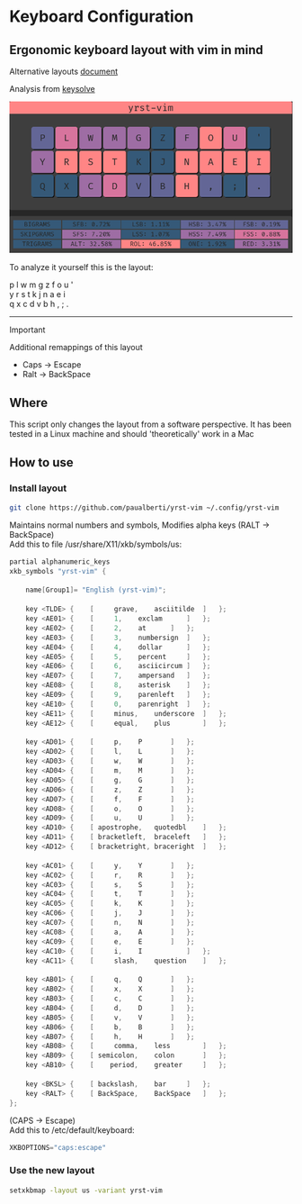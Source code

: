 # Keyboard Configuration

## Ergonomic keyboard layout with vim in mind

Alternative layouts [document](https://docs.google.com/document/d/1Ic-h8UxGe5-Q0bPuYNgE3NoWiI8ekeadvSQ5YysrwII/edit?tab=t.0)

Analysis from [keysolve](https://clemenpine.github.io/keysolve-web/)

![Keysolve analysis](yrst-analysis.png)

To analyze it yourself this is the layout:

p l w m g z f o u '<br>
y r s t k j n a e i<br>
q x c d v b h , ; .<br>

***

> [!Important]
>
> Additional remappings of this layout
>
> * Caps -> Escape
> * Ralt -> BackSpace

## Where

This script only changes the layout from a software perspective. It has been tested in a Linux machine and should 'theoretically' work in a Mac

## How to use

### Install layout

```Bash
git clone https://github.com/paualberti/yrst-vim ~/.config/yrst-vim
```

Maintains normal numbers and symbols, Modifies alpha keys (RALT -> BackSpace)<br>
Add this to file /usr/share/X11/xkb/symbols/us:

```C
partial alphanumeric_keys
xkb_symbols "yrst-vim" {

    name[Group1]= "English (yrst-vim)";

    key <TLDE> {	[     grave,	asciitilde	]	};
    key <AE01> {	[	  1,	exclam 		]	};
    key <AE02> {	[	  2,	at		]	};
    key <AE03> {	[	  3,	numbersign	]	};
    key <AE04> {	[	  4,	dollar		]	};
    key <AE05> {	[	  5,	percent		]	};
    key <AE06> {	[	  6,	asciicircum	]	};
    key <AE07> {	[	  7,	ampersand	]	};
    key <AE08> {	[	  8,	asterisk	]	};
    key <AE09> {	[	  9,	parenleft	]	};
    key <AE10> {	[	  0,	parenright	]	};
    key <AE11> {	[     minus,	underscore	]	};
    key <AE12> {	[     equal,	plus		]	};

    key <AD01> {	[	  p,	P 		]	};
    key <AD02> {	[	  l,	L		]	};
    key <AD03> {	[	  w,	W		]	};
    key <AD04> {	[	  m,	M		]	};
    key <AD05> {	[	  g,	G		]	};
    key <AD06> {	[	  z,	Z		]	};
    key <AD07> {	[	  f,	F		]	};
    key <AD08> {	[	  o,	O		]	};
    key <AD09> {	[	  u,	U		]	};
    key <AD10> {	[ apostrophe,	quotedbl	]	};
    key <AD11> {	[ bracketleft,	braceleft	]	};
    key <AD12> {	[ bracketright,	braceright	]	};

    key <AC01> {	[	  y,	Y 		]	};
    key <AC02> {	[	  r,	R		]	};
    key <AC03> {	[	  s,	S		]	};
    key <AC04> {	[	  t,	T		]	};
    key <AC05> {	[	  k,	K		]	};
    key <AC06> {	[	  j,	J		]	};
    key <AC07> {	[	  n,	N		]	};
    key <AC08> {	[	  a,	A		]	};
    key <AC09> {	[	  e,	E		]	};
    key <AC10> {	[ 	  i,	I    		]	};
    key <AC11> {	[     slash,	question	]	};

    key <AB01> {	[	  q,	Q 		]	};
    key <AB02> {	[	  x,	X		]	};
    key <AB03> {	[	  c,	C		]	};
    key <AB04> {	[	  d,	D		]	};
    key <AB05> {	[	  v,	V		]	};
    key <AB06> {	[	  b,	B		]	};
    key <AB07> {	[	  h,	H		]	};
    key <AB08> {	[     comma,	less		]	};
    key <AB09> {	[ semicolon,	colon		]	};
    key <AB10> {	[    period,	greater		]	};

    key <BKSL> {	[ backslash,    bar		]	};
    key <RALT> {	[ BackSpace,	BackSpace	]	};
};
```

(CAPS -> Escape)<br>
Add this to /etc/default/keyboard:

```C
XKBOPTIONS="caps:escape"
```

### Use the new layout

```Bash
setxkbmap -layout us -variant yrst-vim
```
